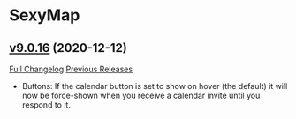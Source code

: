 # SexyMap

## [v9.0.16](https://github.com/funkydude/SexyMap/tree/v9.0.16) (2020-12-12)
[Full Changelog](https://github.com/funkydude/SexyMap/compare/v9.0.15...v9.0.16) [Previous Releases](https://github.com/funkydude/SexyMap/releases)

- Buttons: If the calendar button is set to show on hover (the default) it will now be force-shown when you receive a calendar invite until you respond to it.  
